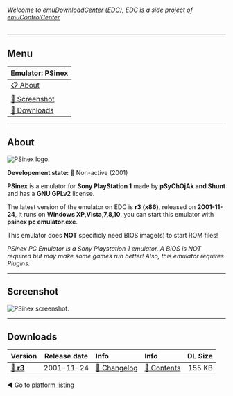 ###### Welcome to [emuDownloadCenter (EDC)](https://github.com/PhoenixInteractiveNL/emuDownloadCenter/wiki/), EDC is a side project of [emuControlCenter](https://github.com/PhoenixInteractiveNL/emuControlCenter/wiki/)
***
## Menu
| **Emulator: PSinex** |
|:---------|
| [:clipboard: About](#about) |
| [:sunrise: Screenshot](#screenshot) |
| [:floppy_disk: Downloads](#downloads) |
***
## About
![](https://github.com/PhoenixInteractiveNL/emuDownloadCenter/wiki/images_emulator/psinex_logo_200.jpg "PSinex logo.")

**Developement state:** :red_circle: Non-active (2001)

**PSinex** is a emulator for **Sony PlayStation 1** made by **pSyChOjAk and Shunt** and has a **GNU GPLv2** license.

The latest version of the emulator on EDC is **r3 (x86)**, released on **2001-11-24**, it runs on **Windows XP,Vista,7,8,10**, you can start this emulator with **psinex pc emulator.exe**.

This emulator does **NOT** specificly need BIOS image(s) to start ROM files!

_PSinex PC Emulator is a Sony Playstation 1 emulator. A BIOS is NOT required but may make some games run better! Also, this emulator requires Plugins._
***
## Screenshot
![](https://raw.githubusercontent.com/PhoenixInteractiveNL/emuDownloadCenter/master/hooks/psinex/emulator_screenshot_01.jpg "PSinex screenshot.")
***
## Downloads
| Version  | Release date  | Info       | Info       | DL Size    |
|:---------|:-------------:|:-----------|:-----------|-----------:|
| [:floppy_disk: **r3**](https://github.com/PhoenixInteractiveNL/edc-repo0005/raw/master/psinex/r3.7z) | 2001-11-24 | [:page_facing_up: Changelog](https://github.com/PhoenixInteractiveNL/edc-repo0005/blob/master/psinex/r3_changelog.txt) | [:mag_right: Contents](https://github.com/PhoenixInteractiveNL/edc-repo0005/blob/master/psinex/r3_contents.txt) | 155 KB |

[:arrow_backward: Go to platform listing](https://github.com/PhoenixInteractiveNL/emuDownloadCenter/wiki/EDC-Platform-List)
